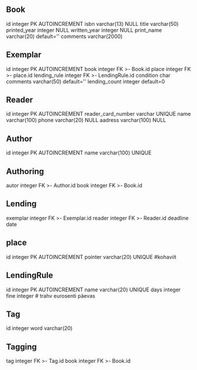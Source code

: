 Book
-
id integer PK AUTOINCREMENT
isbn varchar(13) NULL
title varchar(50)
printed_year integer NULL
written_year integer NULL
print_name varchar(20) default=''
comments varchar(2000)


Exemplar
-
id integer PK AUTOINCREMENT
book integer FK >- Book.id
place integer FK >- place.id
lending_rule integer FK >- LendingRule.id
condition char
comments varchar(50) default=''
lending_count integer default=0

Reader
-
id integer PK AUTOINCREMENT
reader_card_number varchar UNIQUE
name varchar(100)
phone varchar(20) NULL
aadress varchar(100) NULL

Author
-
id integer PK AUTOINCREMENT
name varchar(100) UNIQUE

Authoring
-
autor integer FK >- Author.id
book integer FK >- Book.id

Lending
-
exemplar integer FK >- Exemplar.id
reader integer FK >- Reader.id
deadline date

place
-
id integer PK AUTOINCREMENT
pointer varchar(20) UNIQUE #kohaviit

LendingRule
-
id integer PK AUTOINCREMENT
name varchar(20) UNIQUE
days integer
fine integer # trahv eurosenti päevas

Tag
-
id integer
word varchar(20)

Tagging
-
tag integer FK >- Tag.id
book integer FK >- Book.id
